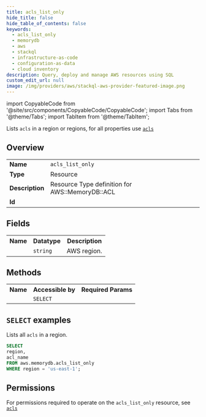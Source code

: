 ```yaml
---
title: acls_list_only
hide_title: false
hide_table_of_contents: false
keywords:
  - acls_list_only
  - memorydb
  - aws
  - stackql
  - infrastructure-as-code
  - configuration-as-data
  - cloud inventory
description: Query, deploy and manage AWS resources using SQL
custom_edit_url: null
image: /img/providers/aws/stackql-aws-provider-featured-image.png
---
```


import CopyableCode from '@site/src/components/CopyableCode/CopyableCode';
import Tabs from '@theme/Tabs';
import TabItem from '@theme/TabItem';

Lists <code>acls</code> in a region or regions, for all properties use <a href="/providers/aws/serviceName/acls/"><code>acls</code></a>

## Overview
<table><tbody>
<tr><td><b>Name</b></td><td><code>acls_list_only</code></td></tr>
<tr><td><b>Type</b></td><td>Resource</td></tr>
<tr><td><b>Description</b></td><td>Resource Type definition for AWS::MemoryDB::ACL</td></tr>
<tr><td><b>Id</b></td><td><CopyableCode code="aws.memorydb.acls_list_only" /></td></tr>
</tbody></table>

## Fields
<table><tbody><tr><th>Name</th><th>Datatype</th><th>Description</th></tr><tr><td><CopyableCode code="region" /></td><td><code>string</code></td><td>AWS region.</td></tr>
</tbody></table>

## Methods

<table><tbody>
  <tr>
    <th>Name</th>
    <th>Accessible by</th>
    <th>Required Params</th>
  </tr>
  <tr>
    <td><CopyableCode code="list_resources" /></td>
    <td><code>SELECT</code></td>
    <td><CopyableCode code="region" /></td>
  </tr>
</tbody></table>

## `SELECT` examples
Lists all <code>acls</code> in a region.
```sql
SELECT
region,
acl_name
FROM aws.memorydb.acls_list_only
WHERE region = 'us-east-1';
```


## Permissions

For permissions required to operate on the <code>acls_list_only</code> resource, see <a href="/providers/aws/memorydb/acls/#permissions"><code>acls</code></a>

